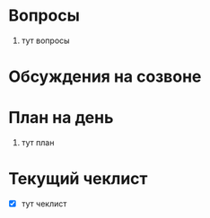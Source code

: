 # Вопросы
1. тут вопросы

# Обсуждения на созвоне

# План на день
1. тут план
# Текущий чеклист 
- [x] тут чеклист
